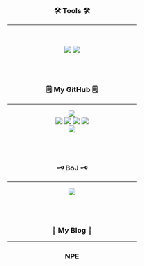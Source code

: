 <div align="center">
<h3>🛠 Tools 🛠</h3>
<hr width="300px;"/>
</div>
<br><br>

<div align="center">
<img src="https://img.shields.io/badge/Java-007396?style=flat-square&logo=Java&logoColor=white"/>	
<img src="https://img.shields.io/badge/IntelliJ%20IDEA-000000?style=flat&logo=IntelliJ Idea&logoColor=white"/><br>
</div>

<br><br>

<h3 align="center">🗒️ My GitHub 🗒️</h3>

<div align="center">
<hr width="300px;">
<img src="https://github-readme-stats.vercel.app/api?username=lkdcode&show_icons=true&theme=gruvbox">
</div>
<div align="center">
	
<img src="http://github-profile-summary-cards.vercel.app/api/cards/stats?username=lkdcode&theme=gruvbox">
<img src="http://github-profile-summary-cards.vercel.app/api/cards/repos-per-language?username=lkdcode&theme=gruvbox">
<img src="http://github-profile-summary-cards.vercel.app/api/cards/productive-time?username=lkdcode&theme=gruvbox&utcOffset=8">
<img src="http://github-profile-summary-cards.vercel.app/api/cards/most-commit-language?username=lkdcode&theme=gruvbox">
<br>
<img src="http://github-profile-summary-cards.vercel.app/api/cards/profile-details?username=lkdcode&theme=gruvbox">

</div>



<br><br>

<h3 align="center">🗝️ BoJ 🗝️</h3>
<div align="center">
<hr width="300px;"/>
<img src="http://mazassumnida.wtf/api/v2/generate_badge?boj=dlrlejr1"/><br>
</div>

<br><br>

<h3 align="center">📑 My Blog 📑</h3>
<div align="center">
	<hr width="300px;"/>
	<h3>NPE</h3>
	<br/><br/>
	
</div>

<br><br>
